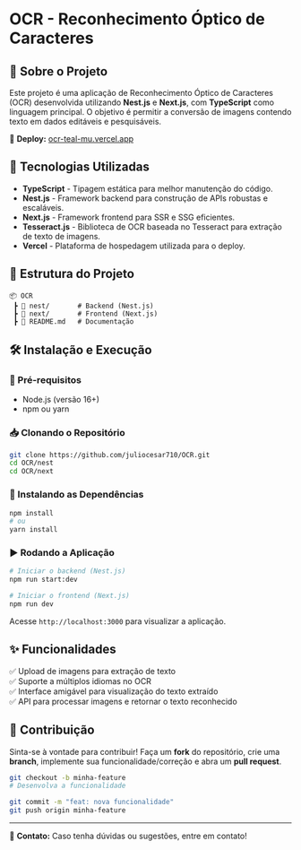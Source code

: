 # OCR - Reconhecimento Óptico de Caracteres


## 📌 Sobre o Projeto

Este projeto é uma aplicação de Reconhecimento Óptico de Caracteres (OCR) desenvolvida utilizando **Nest.js** e **Next.js**, com **TypeScript** como linguagem principal. O objetivo é permitir a conversão de imagens contendo texto em dados editáveis e pesquisáveis.

🔗 **Deploy:** [ocr-teal-mu.vercel.app]([https://ocr-teal-mu.vercel.app](https://ocr-teal-mu.vercel.app))

## 🚀 Tecnologias Utilizadas

- **TypeScript** - Tipagem estática para melhor manutenção do código.
- **Nest.js** - Framework backend para construção de APIs robustas e escaláveis.
- **Next.js** - Framework frontend para SSR e SSG eficientes.
- **Tesseract.js** - Biblioteca de OCR baseada no Tesseract para extração de texto de imagens.
- **Vercel** - Plataforma de hospedagem utilizada para o deploy.

## 📂 Estrutura do Projeto

```
📦 OCR
 ┣ 📂 nest/       # Backend (Nest.js)
 ┣ 📂 next/       # Frontend (Next.js)
 ┣ 📜 README.md   # Documentação
```

## 🛠️ Instalação e Execução

### 🔧 Pré-requisitos
- Node.js (versão 16+)
- npm ou yarn

### 📥 Clonando o Repositório
```bash
git clone https://github.com/juliocesar710/OCR.git
cd OCR/nest
cd OCR/next
```

### 📌 Instalando as Dependências
```bash
npm install
# ou
yarn install
```

### ▶️ Rodando a Aplicação
```bash
# Iniciar o backend (Nest.js)
npm run start:dev

# Iniciar o frontend (Next.js)
npm run dev
```

Acesse `http://localhost:3000` para visualizar a aplicação.

## ✨ Funcionalidades
✅ Upload de imagens para extração de texto  
✅ Suporte a múltiplos idiomas no OCR  
✅ Interface amigável para visualização do texto extraído  
✅ API para processar imagens e retornar o texto reconhecido  

## 🤝 Contribuição
Sinta-se à vontade para contribuir! Faça um **fork** do repositório, crie uma **branch**, implemente sua funcionalidade/correção e abra um **pull request**.

```bash
git checkout -b minha-feature
# Desenvolva a funcionalidade

git commit -m "feat: nova funcionalidade"
git push origin minha-feature
```



---

📧 **Contato:** Caso tenha dúvidas ou sugestões, entre em contato!
